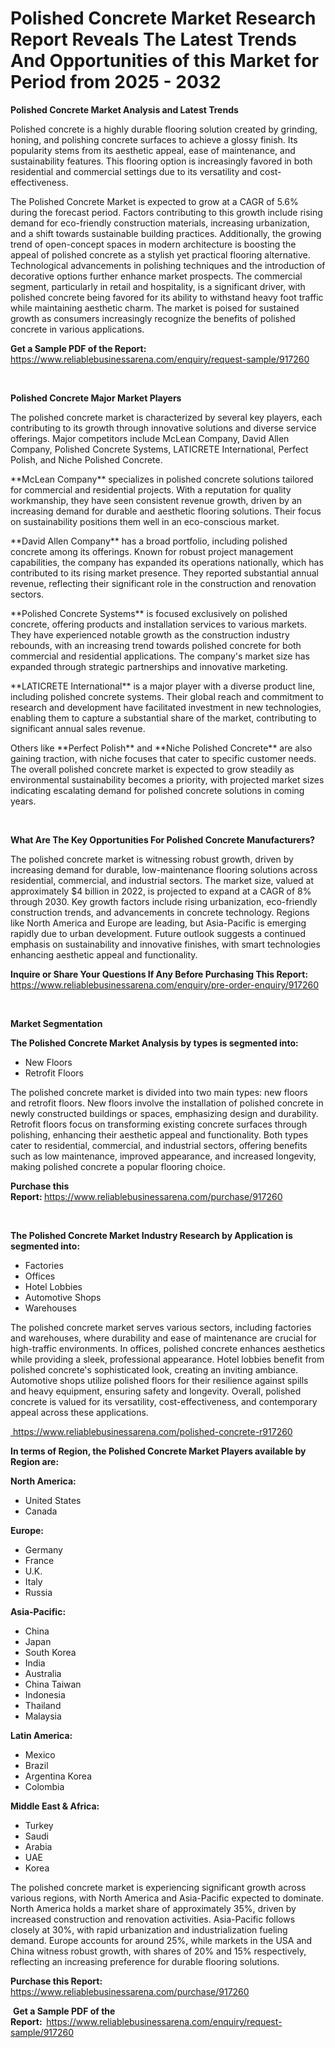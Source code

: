 <p><h1>Polished Concrete Market Research Report Reveals The Latest Trends And Opportunities of this Market for Period from 2025 - 2032</h1></p><p><strong>Polished Concrete Market Analysis and Latest Trends</strong></p>
<p><p>Polished concrete is a highly durable flooring solution created by grinding, honing, and polishing concrete surfaces to achieve a glossy finish. Its popularity stems from its aesthetic appeal, ease of maintenance, and sustainability features. This flooring option is increasingly favored in both residential and commercial settings due to its versatility and cost-effectiveness. </p><p>The Polished Concrete Market is expected to grow at a CAGR of 5.6% during the forecast period. Factors contributing to this growth include rising demand for eco-friendly construction materials, increasing urbanization, and a shift towards sustainable building practices. Additionally, the growing trend of open-concept spaces in modern architecture is boosting the appeal of polished concrete as a stylish yet practical flooring alternative. Technological advancements in polishing techniques and the introduction of decorative options further enhance market prospects. The commercial segment, particularly in retail and hospitality, is a significant driver, with polished concrete being favored for its ability to withstand heavy foot traffic while maintaining aesthetic charm. The market is poised for sustained growth as consumers increasingly recognize the benefits of polished concrete in various applications.</p></p>
<p><strong>Get a Sample PDF of the Report:&nbsp;</strong> <a href="https://www.reliablebusinessarena.com/enquiry/request-sample/917260?utm_campaign=3063&utm_medium=2&utm_source=Github&utm_content=ia&utm_term=18042025&utm_id=polished-concrete">https://www.reliablebusinessarena.com/enquiry/request-sample/917260</a></p>
<p>&nbsp;</p>
<p><strong>Polished Concrete Major Market Players</strong></p>
<p><p>The polished concrete market is characterized by several key players, each contributing to its growth through innovative solutions and diverse service offerings. Major competitors include McLean Company, David Allen Company, Polished Concrete Systems, LATICRETE International, Perfect Polish, and Niche Polished Concrete.</p><p>**McLean Company** specializes in polished concrete solutions tailored for commercial and residential projects. With a reputation for quality workmanship, they have seen consistent revenue growth, driven by an increasing demand for durable and aesthetic flooring solutions. Their focus on sustainability positions them well in an eco-conscious market.</p><p>**David Allen Company** has a broad portfolio, including polished concrete among its offerings. Known for robust project management capabilities, the company has expanded its operations nationally, which has contributed to its rising market presence. They reported substantial annual revenue, reflecting their significant role in the construction and renovation sectors.</p><p>**Polished Concrete Systems** is focused exclusively on polished concrete, offering products and installation services to various markets. They have experienced notable growth as the construction industry rebounds, with an increasing trend towards polished concrete for both commercial and residential applications. The company's market size has expanded through strategic partnerships and innovative marketing.</p><p>**LATICRETE International** is a major player with a diverse product line, including polished concrete systems. Their global reach and commitment to research and development have facilitated investment in new technologies, enabling them to capture a substantial share of the market, contributing to significant annual sales revenue.</p><p>Others like **Perfect Polish** and **Niche Polished Concrete** are also gaining traction, with niche focuses that cater to specific customer needs. The overall polished concrete market is expected to grow steadily as environmental sustainability becomes a priority, with projected market sizes indicating escalating demand for polished concrete solutions in coming years.</p></p>
<p>&nbsp;</p>
<p><strong>What Are The Key Opportunities For Polished Concrete Manufacturers?</strong></p>
<p><p>The polished concrete market is witnessing robust growth, driven by increasing demand for durable, low-maintenance flooring solutions across residential, commercial, and industrial sectors. The market size, valued at approximately $4 billion in 2022, is projected to expand at a CAGR of 8% through 2030. Key growth factors include rising urbanization, eco-friendly construction trends, and advancements in concrete technology. Regions like North America and Europe are leading, but Asia-Pacific is emerging rapidly due to urban development. Future outlook suggests a continued emphasis on sustainability and innovative finishes, with smart technologies enhancing aesthetic appeal and functionality.</p></p>
<p><strong>Inquire or Share Your Questions If Any Before Purchasing This Report:</strong> <a href="https://www.reliablebusinessarena.com/enquiry/pre-order-enquiry/917260?utm_campaign=3063&utm_medium=2&utm_source=Github&utm_content=ia&utm_term=18042025&utm_id=polished-concrete">https://www.reliablebusinessarena.com/enquiry/pre-order-enquiry/917260</a></p>
<p>&nbsp;</p>
<p><strong>Market Segmentation</strong></p>
<p><strong>The Polished Concrete Market Analysis by types is segmented into:</strong></p>
<p><ul><li>New Floors</li><li>Retrofit Floors</li></ul></p>
<p><p>The polished concrete market is divided into two main types: new floors and retrofit floors. New floors involve the installation of polished concrete in newly constructed buildings or spaces, emphasizing design and durability. Retrofit floors focus on transforming existing concrete surfaces through polishing, enhancing their aesthetic appeal and functionality. Both types cater to residential, commercial, and industrial sectors, offering benefits such as low maintenance, improved appearance, and increased longevity, making polished concrete a popular flooring choice.</p></p>
<p><strong>Purchase this Report:&nbsp;</strong><a href="https://www.reliablebusinessarena.com/purchase/917260?utm_campaign=3063&utm_medium=2&utm_source=Github&utm_content=ia&utm_term=18042025&utm_id=polished-concrete">https://www.reliablebusinessarena.com/purchase/917260</a></p>
<p>&nbsp;</p>
<p><strong>The Polished Concrete Market Industry Research by Application is segmented into:</strong></p>
<p><ul><li>Factories</li><li>Offices</li><li>Hotel Lobbies</li><li>Automotive Shops</li><li>Warehouses</li></ul></p>
<p><p>The polished concrete market serves various sectors, including factories and warehouses, where durability and ease of maintenance are crucial for high-traffic environments. In offices, polished concrete enhances aesthetics while providing a sleek, professional appearance. Hotel lobbies benefit from polished concrete's sophisticated look, creating an inviting ambiance. Automotive shops utilize polished floors for their resilience against spills and heavy equipment, ensuring safety and longevity. Overall, polished concrete is valued for its versatility, cost-effectiveness, and contemporary appeal across these applications.</p></p>
<p><a href="https://www.reliablebusinessarena.com/polished-concrete-r917260?utm_campaign=3063&utm_medium=2&utm_source=Github&utm_content=ia&utm_term=18042025&utm_id=polished-concrete">&nbsp;https://www.reliablebusinessarena.com/polished-concrete-r917260</a></p>
<p><strong>In terms of Region, the Polished Concrete Market Players available by Region are:</strong></p>
<p>
    <p> <strong> North America: </strong>
        <ul>
            <li>United States</li>
            <li>Canada</li>
        </ul>
        </p> 
    <p> <strong> Europe: </strong>
        <ul>
            <li>Germany</li>
            <li>France</li>
            <li>U.K.</li>
            <li>Italy</li>
            <li>Russia</li>
        </ul>
        </p> 
    <p> <strong> Asia-Pacific: </strong>
        <ul>
            <li>China</li>
            <li>Japan</li>
            <li>South Korea</li>
            <li>India</li>
            <li>Australia</li>
            <li>China Taiwan</li>
            <li>Indonesia</li>
            <li>Thailand</li>
            <li>Malaysia</li>
        </ul>
        </p> 
    <p> <strong> Latin America: </strong>
        <ul>
            <li>Mexico</li>
            <li>Brazil</li>
            <li>Argentina Korea</li>
            <li>Colombia</li>
        </ul>
        </p> 
    <p> <strong> Middle East & Africa: </strong>
        <ul>
            <li>Turkey</li>
            <li>Saudi</li>
            <li>Arabia</li>
            <li>UAE</li>
            <li>Korea</li>
        </ul>
    </p>
    </p>
<p><p>The polished concrete market is experiencing significant growth across various regions, with North America and Asia-Pacific expected to dominate. North America holds a market share of approximately 35%, driven by increased construction and renovation activities. Asia-Pacific follows closely at 30%, with rapid urbanization and industrialization fueling demand. Europe accounts for around 25%, while markets in the USA and China witness robust growth, with shares of 20% and 15% respectively, reflecting an increasing preference for durable flooring solutions.</p></p>
<p><strong>Purchase this Report: </strong><a href="https://www.reliablebusinessarena.com/purchase/917260?utm_campaign=3063&utm_medium=2&utm_source=Github&utm_content=ia&utm_term=18042025&utm_id=polished-concrete">https://www.reliablebusinessarena.com/purchase/917260</a></p>
<p>&nbsp;<strong>Get a Sample PDF of the Report:&nbsp;&nbsp;</strong><a href="https://www.reliablebusinessarena.com/enquiry/request-sample/917260?utm_campaign=3063&utm_medium=2&utm_source=Github&utm_content=ia&utm_term=18042025&utm_id=polished-concrete">https://www.reliablebusinessarena.com/enquiry/request-sample/917260</a></p>
<p><strong></strong></p>
<p><p></p><p></p><p></p></p>